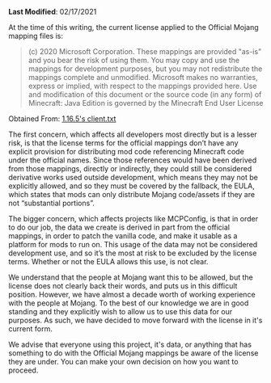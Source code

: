 **Last Modified**: 02/17/2021

At the time of this writing, the current license applied to the Official Mojang mapping files is:

> (c) 2020 Microsoft Corporation. These mappings are provided "as-is"
> and you bear the risk of using them. You may copy and use the mappings
> for development purposes, but you may not redistribute the mappings
> complete and unmodified. Microsoft makes no warranties, express or
> implied, with respect to the mappings provided here.  Use and
> modification of this document or the source code (in any form) of
> Minecraft: Java Edition is governed by the Minecraft End User License

Obtained From: [1.16.5's client.txt](https://launcher.mojang.com/v1/objects/374c6b789574afbdc901371207155661e0509e17/client.txt)

The first concern, which affects all developers most directly but is a lesser risk, is that the license terms for the official mappings don’t have any explicit provision for distributing mod code referencing Minecraft code under the official names. Since those references would have been derived from those mappings, directly or indirectly, they could still be considered derivative works used outside development, which means they may not be explicitly allowed, and so they must be covered by the fallback, the EULA, which states that mods can only distribute Mojang code/assets if they are not “substantial portions”.

The bigger concern, which affects projects like MCPConfig, is that in order to do our job, the data we create is derived in part from the official mappings, in order to patch the vanilla code, and make it usable as a platform for mods to run on. This usage of the data may not be considered development use, and so it’s the most at risk to be excluded by the license terms. Whether or not the EULA allows this use, is not clear.

We understand that the people at Mojang want this to be allowed, but the license does not clearly back their words, and puts us in this difficult position. However, we have almost a decade worth of working experience with the people at Mojang. To the best of our knowledge we are in good standing and they explicitly wish to allow us to use this data for our purposes. As such, we have decided to move forward with the license in it's current form.

We advise that everyone using this project, it's data, or anything that has something to do with the Official Mojang mappings be aware of the license they are under. You can make your own decision on how you want to proceed.